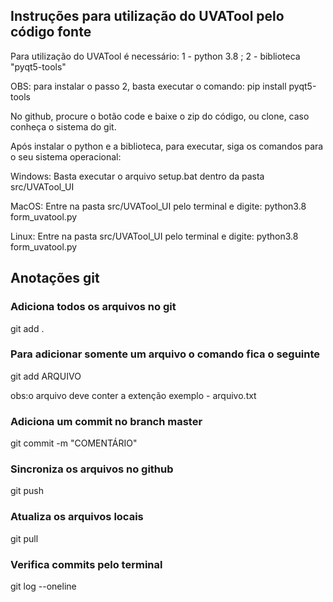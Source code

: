  ## Instruções para utilização do UVATool pelo código fonte

Para utilização do UVATool é necessário: 1 - python 3.8 ; 2 - biblioteca "pyqt5-tools"

OBS: para instalar o passo 2, basta executar o comando: pip install pyqt5-tools

No github, procure o botão code e baixe o zip do código, ou clone, caso conheça o sistema do git.

Após instalar o python e a biblioteca, para executar, siga os comandos para o seu sistema operacional:

Windows: Basta executar o arquivo setup.bat dentro da pasta src/UVATool_UI

MacOS: Entre na pasta src/UVATool_UI pelo terminal e digite: python3.8 form_uvatool.py

Linux: Entre na pasta src/UVATool_UI pelo terminal e digite: python3.8 form_uvatool.py


<!-- Para iniciar os trabalhos é necessário a instalação do git no computador do usuário. Cada pasta conterá informações
sobre a utilização do sistema em cada área de desenvolvimento.

## O que é o git?

O git é um sistema de versionamento que utilizamos no UVATools para manter as alterações
feitas pelo sistema a medida que é desenvolvido. Segue algumas orientações para utilização do git
para novos usuários.  -->

## Anotações git

### Adiciona todos os arquivos no git

git add .

### Para adicionar somente um arquivo o comando fica o seguinte

git add ARQUIVO

obs:o arquivo deve conter a extenção exemplo - arquivo.txt


### Adiciona um commit no branch master

git commit -m "COMENTÁRIO"


### Sincroniza os arquivos no github

git push


### Atualiza os arquivos locais

git pull


### Verifica commits pelo terminal

git log --oneline

